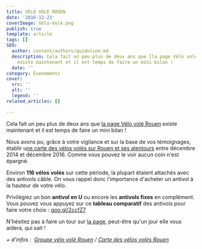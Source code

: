 ```yaml
---
title: VÉLO VOLÉ ROUEN
date: '2016-12-23'
coverImage: Vélo-Volé.png
publish: true
template: article
tags: []
SEO:
  author: content/authors/guidoline.md
  description: Cela fait un peu plus de deux ans que [la page Vélo volé Rouen](https://www.facebook.com/groups/319660908222099/?fref=ts)
    existe maintenant et il est temps de faire un mini bilan !
  date: ''
category: Évenements
cover:
  src: ''
  alt: ''
  legend: ''
related_articles: []

---
```

Cela fait un peu plus de deux ans que [la page Vélo volé Rouen](https://www.facebook.com/groups/319660908222099/?fref=ts) existe maintenant et il est temps de faire un mini bilan !

Nous avons pu, grâce à votre vigilance et sur la base de vos témoignages, établir u[ne carte des vélos volés sur Rouen et ses alentours](https://www.google.com/maps/d/viewer?mid=1Nwr59mV5PcyyWPth3GcsSOAT5rc&hl=fr&ll=49.43129611230107%2C1.0498391000000993&z=12) entre décembre 2014 et décembre 2016. Comme vous pouvez le voir aucun coin n'est épargné.

Environ **116 vélos volés** sur cette période, la plupart étaient attachés avec des antivols câble. On vous rappel donc l'importance d'acheter un antivol à la hauteur de votre vélo.

Privilégiez un bon **antivol en U** ou encore les **antivols fixes** en complément. Vous pouvez vous appuyez sur ce **tableau comparatif** des antivols pour faire votre choix : [goo.gl/2ccfZ7](http://l.facebook.com/l.php?u=http%3A%2F%2Fgoo.gl%2F2ccfZ7&h=HAQELD5-JAQG07QdJ3qumcTqL8qKzuZZTiti3gQ7iHeWrlg&enc=AZPjtpf3stDIemRe6kcqe0LJLm7sFKOoT2_vc9akMQ2YWZHB0lmo_0b4igezYYQT3aKiYeoEG0kUx5HraxJO2t_cfdVUd-QWQLE7czzaef7VT3XGX7rgmTMbrrGBaS8Gfi9Ft9xXoxmX4PO-F5uEFIzcPj239fyVa0cjs5xt8gIcSXj5IcqRAK5oEjlOVy-yS8E71UMbOi1eSnFWPtEIcoxi&s=1)

N'hésitez pas à faire un tour sur [la page](https://www.facebook.com/groups/319660908222099/?fref=ts), peut-être qu'un jour elle vous aidera, qui sait !

_+ d'infos :_  [_Groupe vélo volé Rouen_](https://www.facebook.com/groups/319660908222099/) _/_ [_Carte des vélos volés Rouen_](https://www.google.com/maps/d/viewer?mid=1Nwr59mV5PcyyWPth3GcsSOAT5rc&hl=fr&ll=49.43129611230107%2C1.0498391000000993&z=12)
